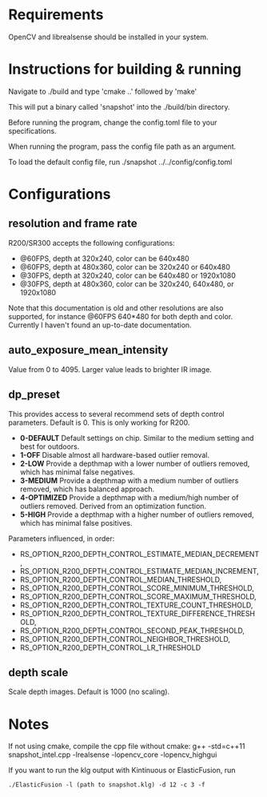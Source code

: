# Requirements

OpenCV and librealsense should be installed in your system.

# Instructions for building & running

Navigate to ./build and type 'cmake ..' followed by 'make'

This will put a binary called 'snapshot' into the ./build/bin directory.

Before running the program, change the config.toml file to your specifications.

When running the program, pass the config file path as an argument.

To load the default config file, run ./snapshot ../../config/config.toml

# Configurations

## resolution and frame rate

R200/SR300 accepts the following configurations:

* @60FPS, depth at 320x240, color can be 640x480
* @60FPS, depth at 480x360,  color can be 320x240 or 640x480
* @30FPS, depth at 320x240, color can be 640x480 or 1920x1080
* @30FPS, depth at 480x360, color can be 320x240, 640x480, or 1920x1080

Note that this documentation is old and other resolutions are also supported, for instance @60FPS 640*480 for both depth and color. Currently I haven't found an up-to-date documentation.

## auto_exposure_mean_intensity

Value from 0 to 4095. Larger value leads to brighter IR image.

## dp_preset

This provides access to several recommend sets of depth control parameters. Default is 0. This is only working for R200.

* __0-DEFAULT__   Default settings on chip. Similar to the medium setting and best for outdoors.
* __1-OFF__       Disable almost all hardware-based outlier removal.
* __2-LOW__       Provide a depthmap with a lower number of outliers removed, which has minimal false negatives.
* __3-MEDIUM__    Provide a depthmap with a medium number of outliers removed, which has balanced approach.
* __4-OPTIMIZED__ Provide a depthmap with a medium/high number of outliers removed. Derived from an optimization function.
* __5-HIGH__      Provide a depthmap with a higher number of outliers removed, which has minimal false positives.

Parameters influenced, in order:

* RS_OPTION_R200_DEPTH_CONTROL_ESTIMATE_MEDIAN_DECREMENT,
* RS_OPTION_R200_DEPTH_CONTROL_ESTIMATE_MEDIAN_INCREMENT,
* RS_OPTION_R200_DEPTH_CONTROL_MEDIAN_THRESHOLD,
* RS_OPTION_R200_DEPTH_CONTROL_SCORE_MINIMUM_THRESHOLD,
* RS_OPTION_R200_DEPTH_CONTROL_SCORE_MAXIMUM_THRESHOLD,
* RS_OPTION_R200_DEPTH_CONTROL_TEXTURE_COUNT_THRESHOLD,
* RS_OPTION_R200_DEPTH_CONTROL_TEXTURE_DIFFERENCE_THRESHOLD,
* RS_OPTION_R200_DEPTH_CONTROL_SECOND_PEAK_THRESHOLD,
* RS_OPTION_R200_DEPTH_CONTROL_NEIGHBOR_THRESHOLD,
* RS_OPTION_R200_DEPTH_CONTROL_LR_THRESHOLD

## depth scale

Scale depth images. Default is 1000 (no scaling).

# Notes

If not using cmake, compile the cpp file without cmake: g++ -std=c++11 snapshot_intel.cpp -lrealsense -lopencv_core -lopencv_highgui

If you want to run the klg output with Kintinuous or ElasticFusion, run

`
./ElasticFusion -l (path to snapshot.klg) -d 12 -c 3 -f
`
